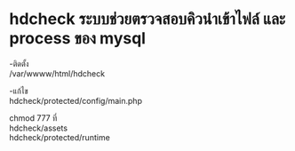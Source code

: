 hdcheck ระบบช่วยตรวจสอบคิวนำเข้าไฟล์ และ process ของ mysql
=======
-ติดตั้ง<br>
/var/wwww/html/hdcheck

-แก้ไข<br>
hdcheck/protected/config/main.php

chmod 777 ที่<br>
hdcheck/assets<br>
hdcheck/protected/runtime



